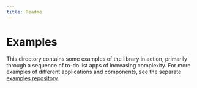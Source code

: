 ```yaml
---
title: Readme
---
```


# Examples

This directory contains some examples of the library in action, primarily through a sequence of to-do list apps of increasing complexity. For more examples of different applications and components, see the separate [examples repository](https://github.com/AnswerDotAI/fasthtml-example).